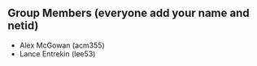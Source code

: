 ## Group Members (everyone add your name and netid)
- Alex McGowan (acm355)
- Lance Entrekin (lee53)
